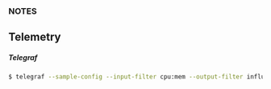### NOTES






## Telemetry

##### Telegraf
```sh
$ telegraf --sample-config --input-filter cpu:mem --output-filter influxdb_v2 > telegraf.conf

```
